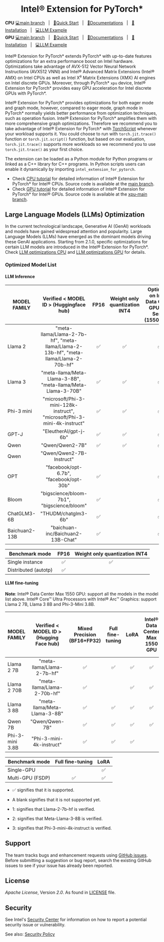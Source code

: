 <div align="center">
  
Intel® Extension for PyTorch*
=============================

</div>

**CPU** [💻main branch](https://github.com/intel/intel-extension-for-pytorch/tree/main)&nbsp;&nbsp;&nbsp;|&nbsp;&nbsp;&nbsp;[🌱Quick Start](https://intel.github.io/intel-extension-for-pytorch/cpu/latest/tutorials/getting_started.html)&nbsp;&nbsp;&nbsp;|&nbsp;&nbsp;&nbsp;[📖Documentations](https://intel.github.io/intel-extension-for-pytorch/cpu/latest/)&nbsp;&nbsp;&nbsp;|&nbsp;&nbsp;&nbsp;[🏃Installation](https://intel.github.io/intel-extension-for-pytorch/index.html#installation?platform=cpu)&nbsp;&nbsp;&nbsp;|&nbsp;&nbsp;&nbsp;[💻LLM Example](https://github.com/intel/intel-extension-for-pytorch/tree/main/examples/cpu/llm) <br>
**GPU** [💻main branch](https://github.com/intel/intel-extension-for-pytorch/tree/xpu-main)&nbsp;&nbsp;&nbsp;|&nbsp;&nbsp;&nbsp;[🌱Quick Start](https://intel.github.io/intel-extension-for-pytorch/xpu/latest/tutorials/getting_started.html)&nbsp;&nbsp;&nbsp;|&nbsp;&nbsp;&nbsp;[📖Documentations](https://intel.github.io/intel-extension-for-pytorch/xpu/latest/)&nbsp;&nbsp;&nbsp;|&nbsp;&nbsp;&nbsp;[🏃Installation](https://intel.github.io/intel-extension-for-pytorch/index.html#installation?platform=gpu)&nbsp;&nbsp;&nbsp;|&nbsp;&nbsp;&nbsp;[💻LLM Example](https://github.com/intel/intel-extension-for-pytorch/tree/xpu-main/examples/gpu/llm)<br>  

Intel® Extension for PyTorch\* extends PyTorch\* with up-to-date features optimizations for an extra performance boost on Intel hardware. Optimizations take advantage of AVX-512 Vector Neural Network Instructions (AVX512 VNNI) and Intel® Advanced Matrix Extensions (Intel® AMX) on Intel CPUs as well as Intel X<sup>e</sup> Matrix Extensions (XMX) AI engines on Intel discrete GPUs. Moreover, through PyTorch\* `xpu` device, Intel® Extension for PyTorch\* provides easy GPU acceleration for Intel discrete GPUs with PyTorch\*.

Intel® Extension for PyTorch\* provides optimizations for both eager mode and graph mode, however, compared to eager mode, graph mode in PyTorch\* normally yields better performance from optimization techniques, such as operation fusion. Intel® Extension for PyTorch\* amplifies them with more comprehensive graph optimizations. Therefore we recommend you to take advantage of Intel® Extension for PyTorch\* with [TorchScript](https://pytorch.org/docs/stable/jit.html) whenever your workload supports it. You could choose to run with `torch.jit.trace()` function or `torch.jit.script()` function, but based on our evaluation, `torch.jit.trace()` supports more workloads so we recommend you to use `torch.jit.trace()` as your first choice.

The extension can be loaded as a Python module for Python programs or linked as a C++ library for C++ programs. In Python scripts users can enable it dynamically by importing `intel_extension_for_pytorch`.

* Check [CPU tutorial](https://intel.github.io/intel-extension-for-pytorch/cpu/latest/) for detailed information of Intel® Extension for PyTorch\* for Intel® CPUs. Source code is available at the [main branch](https://github.com/intel/intel-extension-for-pytorch/tree/main).
* Check [GPU tutorial](https://intel.github.io/intel-extension-for-pytorch/xpu/latest/) for detailed information of Intel® Extension for PyTorch\* for Intel® GPUs. Source code is available at the [xpu-main branch](https://github.com/intel/intel-extension-for-pytorch/tree/xpu-main).



## Large Language Models (LLMs) Optimization

In the current technological landscape, Generative AI (GenAI) workloads and models have gained widespread attention and popularity. Large Language Models (LLMs) have emerged as the dominant models driving these GenAI applications. Starting from 2.1.0, specific optimizations for certain LLM models are introduced in the Intel® Extension for PyTorch\*. Check [LLM optimizations CPU](./examples/cpu/llm) and [LLM optimizations GPU](./examples/gpu/llm) for details.

### Optimized Model List 

#### LLM Inference

| MODEL FAMILY | Verified < MODEL ID > (Huggingface hub)| FP16 | Weight only quantization INT4 | Optimized on Intel® Data Center GPU Max Series (1550/1100) | Optimized on Intel® Arc™ A-Series Graphics (A770) | Optimized on Intel® Arc™ B-Series Graphics (B580) |
|---|:---:|:---:|:---:|:---:|:---:|:---:|
|Llama 2| "meta-llama/Llama-2-7b-hf", "meta-llama/Llama-2-13b-hf", "meta-llama/Llama-2-70b-hf" |✅| ✅|✅|✅|$✅^1$|
|Llama 3| "meta-llama/Meta-Llama-3-8B", "meta-llama/Meta-Llama-3-70B" |✅| ✅|✅|✅|$✅^2$|
|Phi-3 mini| "microsoft/Phi-3-mini-128k-instruct", "microsoft/Phi-3-mini-4k-instruct" |✅| ✅|✅|✅|$✅^3$|
|GPT-J| "EleutherAI/gpt-j-6b" | ✅ | ✅ |✅ | ✅||
|Qwen|"Qwen/Qwen2-7B"|✅ | ✅ |✅ | ✅||
|Qwen|"Qwen/Qwen2-7B-Instruct"| | | | |✅|
|OPT|"facebook/opt-6.7b", "facebook/opt-30b"| ✅ |  |✅| ||
|Bloom|"bigscience/bloom-7b1", "bigscience/bloom"| ✅ |  |✅ |  ||
|ChatGLM3-6B|"THUDM/chatglm3-6b"| ✅ |  |✅ |  ||
|Baichuan2-13B|"baichuan-inc/Baichuan2-13B-Chat"| ✅ |  |✅|  ||

| Benchmark mode | FP16 | Weight only quantization INT4 |
|---|:---:|:---:|
|Single instance | ✅ | ✅ |
| Distributed (autotp) |  ✅ |  |


#### LLM fine-tuning

 **Note**: 
 Intel® Data Center Max 1550 GPU: support all the models in the model list above. Intel® Core™ Ultra Processors with Intel® Arc™ Graphics: support Llama 2 7B, Llama 3 8B and Phi-3-Mini 3.8B.

| MODEL FAMILY | Verified < MODEL ID > (Hugging Face hub)| Mixed Precision (BF16+FP32) | Full fine-tuning | LoRA | Intel® Data Center Max 1550 GPU | Intel® Core™ Ultra Processors with Intel® Arc™ Graphics |
|---|:---:|:---:|:---:|:---:|:---:|:---:|
|Llama 2 7B| "meta-llama/Llama-2-7b-hf" | ✅ | ✅ | ✅ | ✅ | ✅ |
|Llama 2 70B| "meta-llama/Llama-2-70b-hf" | ✅ |  |✅ | ✅ |  |
|Llama 3 8B| "meta-llama/Meta-Llama-3-8B" | ✅ | ✅ |✅ | ✅ | ✅ |
|Qwen 7B|"Qwen/Qwen-7B"| ✅ | ✅ |✅ | ✅| |
|Phi-3-mini 3.8B|"Phi-3-mini-4k-instruct"| ✅ | ✅ |✅ |  | ✅ |



| Benchmark mode | Full fine-tuning | LoRA |
|---|:---:|:---:|
|Single-GPU |  | ✅ |
|Multi-GPU (FSDP) |  ✅ | ✅ |

- ✅ signifies that it is supported.

- A blank signifies that it is not supported yet.
  
- 1: signifies that Llama-2-7b-hf is verified.

- 2: signifies that Meta-Llama-3-8B is verified.
  
- 3: signifies that Phi-3-mini-4k-instruct is verified.

## Support

The team tracks bugs and enhancement requests using [GitHub issues](https://github.com/intel/intel-extension-for-pytorch/issues/). Before submitting a suggestion or bug report, search the existing GitHub issues to see if your issue has already been reported.

## License

_Apache License_, Version _2.0_. As found in [LICENSE](https://github.com/intel/intel-extension-for-pytorch/blob/main/LICENSE) file.

## Security

See Intel's [Security Center](https://www.intel.com/content/www/us/en/security-center/default.html)
for information on how to report a potential security issue or vulnerability.

See also: [Security Policy](SECURITY.md)



